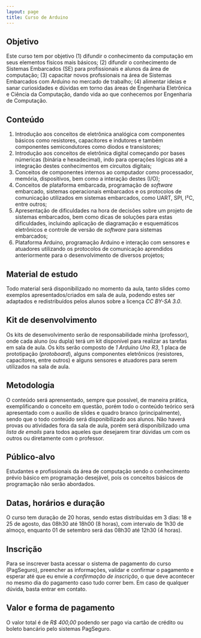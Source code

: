 ```yaml
---
layout: page
title: Curso de Arduino
---
```


## Objetivo

Este curso tem por objetivo (1) difundir o conhecimento da computação em seus
elementos físicos mais básicos; (2) difundir o conhecimento de Sistemas
Embarcados (SE) para profissionais e alunos da área de computação; (3) capacitar
novos profssionais na área de Sistemas Embarcados com Arduino no mercado de
trabalho; (4) alimentar ideias e sanar curiosidades e dúvidas em torno das áreas
de Engenharia Eletrônica e Ciência da Computação, dando vida ao que conhecemos
por Engenharia de Computação.

## Conteúdo

1. Introdução aos conceitos de eletrônica analógica com componentes básicos como
   resistores, capacitores e indutores e também componentes semicondutores como
   diodos e transistores;
2. Introdução aos conceitos de eletrônica digital começando por bases númericas
   (binária e hexadecimal), indo para operações lógicas até a integração destes
   conhecimentos em circuitos digitais;
3. Conceitos de componentes internos ao computador como processador, memória,
   dispositivos, bem como a interação destes (I/O);
4. Conceitos de plataforma embarcada, programação de _software_ embarcado,
   sistemas operacionais embarcados e os protocolos de comunicação utilizados em
   sistemas embarcados, como UART, SPI, I²C, entre outros;
5. Apresentação de dificuldades na hora de decisões sobre um projeto de sistemas
   embarcados, bem como dicas de soluções para estas dificuldades, incluindo
   aplicação de diagramação e esquemáticos eletrônicos e controle de versão de
   _software_ para sistemas embarcados;
6. Plataforma Arduino, programação Arduino e interação com sensores e atuadores
   utilizando os protocolos de comunicação aprendidos anteriormente para o
   desenvolvimento de diversos projetos;

## Material de estudo

Todo material será disponibilizado no momento da aula, tanto slides como
exemplos apresentados/criados em sala de aula, podendo estes ser adaptados e
redistribuídos pelos alunos sobre a licença *CC BY-SA 3.0*.

## Kit de desenvolvimento

Os kits de desenvolvimento serão de responsabilidade minha (professor), onde
cada aluno (ou dupla) terá um kit disponível para realizar as tarefas em sala de
aula. Os kits serão composto de *1 Arduino Uno R3*, 1 placa de prototipação
(_protoboard_), alguns componentes eletrônicos (resistores, capacitores, entre
outros) e alguns sensores e atuadores para serem utilizados na sala de aula.

## Metodologia

O conteúdo será aprensentado, sempre que possível, de maneira prática,
exemplificando o conceito em questão, porém todo o conteúdo teórico será
apresentado com o auxilio de slides e quadro branco (principalmente), sendo que
o todo conteúdo será disponibilizado aos alunos. Não haverá provas ou atividades
fora da sala de aula, porém será disponibilizado uma *lista de emails* para todos
aqueles que desejarem tirar dúvidas um com os outros ou diretamente com o
professor.

## Público-alvo

Estudantes e profissionais da área de computação sendo o conhecimento prévio
básico em programação desejável, pois os conceitos básicos de programação não
serão abordados.

## Datas, horários e duração

O curso tem duração de 20 horas, sendo estas distribuídas em 3 dias: 18 e 25 de
agosto, das 08h30 até 18h00 (8 horas), com intervalo de 1h30 de almoço, enquanto
01 de setembro será das 08h30 até 12h30 (4 horas).

## Inscrição

Para se inscrever basta acessar o sistema de pagamento do curso (PagSeguro),
preencher as informações, validar e confirmar o pagamento e esperar até que eu
envie a *confirmação de inscrição*, o que deve acontecer no mesmo dia do
pagamento caso tudo correr bem. Em caso de qualquer dúvida, basta entrar em
contato.

## Valor e forma de pagamento

O valor total é de *R$ 400,00* podendo ser pago via cartão de crédito ou boleto
bancário pelo sistemas PagSeguro.
